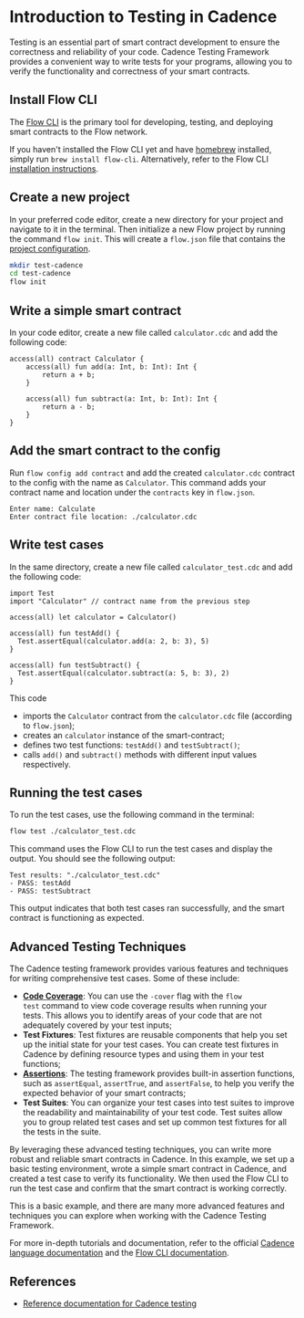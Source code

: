 
# Introduction to Testing in Cadence

Testing is an essential part of smart contract development to ensure the correctness and reliability of your code. Cadence Testing Framework provides a convenient way to write tests for your programs, allowing you to verify the functionality and correctness of your smart contracts.

## Install Flow CLI

The [Flow CLI](../../tools/flow-cli/index.md) is the primary tool for developing, testing, and deploying smart contracts to the Flow network.

If you haven't installed the Flow CLI yet and have [homebrew](https://brew.sh/) installed, simply run `brew install flow-cli`. Alternatively, refer to the Flow CLI [installation instructions](../../tools/flow-cli/install.md).

## Create a new project

In your preferred code editor, create a new directory for your project and navigate to it in the terminal. Then 
initialize a new Flow project by running the command `flow init`. This will create a `flow.json` file that contains the [project configuration](../../tools/flow-cli/flow.json/configuration.md).

```bash
mkdir test-cadence
cd test-cadence
flow init
```

## Write a simple smart contract

In your code editor, create a new file called `calculator.cdc` and add the following code:

```cadence calculator.cdc
access(all) contract Calculator {
    access(all) fun add(a: Int, b: Int): Int {
        return a + b;
    }

    access(all) fun subtract(a: Int, b: Int): Int {
        return a - b;
    }
}
```

## Add the smart contract to the config

Run `flow config add contract` and add the created `calculator.cdc` contract to the config with the name as `Calculator`. This command adds your contract name and location under the `contracts` key in `flow.json`.

```
Enter name: Calculate
Enter contract file location: ./calculator.cdc
```

## Write test cases

In the same directory, create a new file called `calculator_test.cdc` and add the following code:

```cadence calculator_test.cdc
import Test
import "Calculator" // contract name from the previous step

access(all) let calculator = Calculator()

access(all) fun testAdd() {
  Test.assertEqual(calculator.add(a: 2, b: 3), 5)
}

access(all) fun testSubtract() {
  Test.assertEqual(calculator.subtract(a: 5, b: 3), 2)
}

```

This code
- imports the `Calculator` contract from the `calculator.cdc` file (according to `flow.json`); 
- creates an `calculator` instance of the smart-contract;
- defines two test functions: `testAdd()` and `testSubtract()`;
- calls `add()` and `subtract()` methods with different input values  respectively.

## Running the test cases

To run the test cases, use the following command in the terminal:

```bash
flow test ./calculator_test.cdc
```

This command uses the Flow CLI to run the test cases and display the output. You should see the following output:

```
Test results: "./calculator_test.cdc"
- PASS: testAdd
- PASS: testSubtract
```

This output indicates that both test cases ran successfully, and the smart contract is functioning as expected.

## Advanced Testing Techniques

The Cadence testing framework provides various features and techniques for writing comprehensive test cases. Some of these include:

- [**Code Coverage**](https://github.com/m-Peter/flow-code-coverage): You can use the `-cover` flag with the `flow test` command to view code coverage results when running your tests. This allows you to identify areas of your code that are not adequately covered by your test inputs;
- **Test Fixtures**: Test fixtures are reusable components that help you set up the initial state for your test cases. You can create test fixtures in Cadence by defining resource types and using them in your test functions;
- [**Assertions**](../../cadence/testing-framework.mdx#assertions): The testing framework provides built-in assertion functions, such as `assertEqual`, `assertTrue`, and `assertFalse`, to help you verify the expected behavior of your smart contracts;
- **Test Suites**: You can organize your test cases into test suites to improve the readability and maintainability of your test code. Test suites allow you to group related test cases and set up common test fixtures for all the tests in the suite.

By leveraging these advanced testing techniques, you can write more robust and reliable smart contracts in Cadence. In this example, we set up a basic testing environment, wrote a simple smart contract in Cadence, and created a test case to verify its functionality. We then used the Flow CLI to run the test case and confirm that the smart contract is working correctly. 

This is a basic example, and there are many more advanced features and techniques you can explore when working with the Cadence Testing Framework. 

For more in-depth tutorials and documentation, refer to the official [Cadence language documentation](https://cadencelang.org/) and the [Flow CLI documentation](../../tools/flow-cli/index.md).
## References

- [Reference documentation for Cadence testing](../../cadence/testing-framework.mdx)